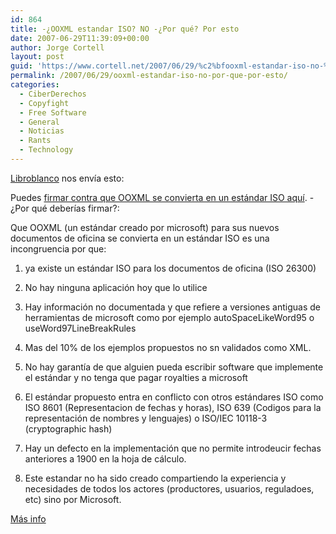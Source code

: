 ```yaml
---
id: 864
title: -¿OOXML estandar ISO? NO -¿Por qué? Por esto
date: 2007-06-29T11:39:09+00:00
author: Jorge Cortell
layout: post
guid: 'https://www.cortell.net/2007/06/29/%c2%bfooxml-estandar-iso-no-%c2%bfpor-que-por-esto/'
permalink: /2007/06/29/ooxml-estandar-iso-no-por-que-por-esto/
categories:
  - CiberDerechos
  - Copyfight
  - Free Software
  - General
  - Noticias
  - Rants
  - Technology
---
```

<a title="Libroblanco" target="_blank" href="https://libroblanco.com/joomla/index.php?option=com_content&task=view&id=669">Libroblanco</a> nos enví­a esto:

Puedes <a title="Petición" target="_blank" href="https://www.noooxml.org/petition">firmar contra que OOXML se convierta en un estándar ISO aquí­</a>. -¿Por qué deberí­as firmar?:

Que OOXML (un estándar creado por microsoft) para sus nuevos documentos de oficina se convierta en un estándar ISO es una incongruencia por que:

1) ya existe un estándar ISO para los documentos de oficina (ISO 26300)
  
2) No hay ninguna aplicación hoy que lo utilice
  
3) Hay información no documentada y que refiere a versiones antiguas de herramientas de microsoft como por ejemplo autoSpaceLikeWord95 o useWord97LineBreakRules
  
4) Mas del 10% de los ejemplos propuestos no sn validados como XML.
  
5) No hay garantí­a de que alguien pueda escribir software que implemente el estándar y no tenga que pagar royalties a microsoft
  
6) El estándar propuesto entra en conflicto con otros estándares ISO como ISO 8601 (Representacion de fechas y horas), ISO 639 (Codigos para la representación de nombres y lenguajes) o ISO/IEC 10118-3 (cryptographic hash)
  
7) Hay un defecto en la implementación que no permite introdeucir fechas anteriores a 1900 en la hoja de cálculo.
  
8) Este estandar no ha sido creado compartiendo la experiencia y necesidades de todos los actores (productores, usuarios, reguladoes, etc) sino por Microsoft.

<a title="noooxml.org" target="_blank" href="https://www.noooxml.org/">Más info</a>